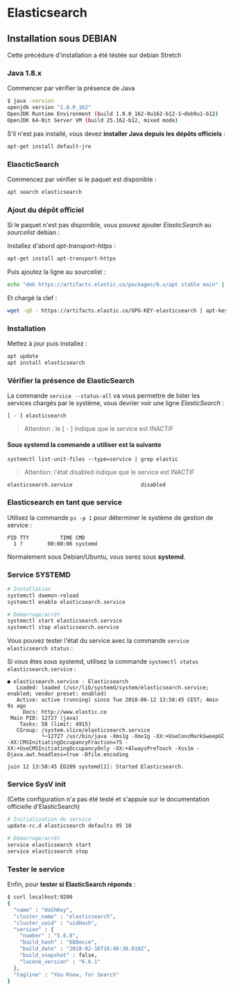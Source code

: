 # Elasticsearch

## Installation sous DEBIAN

Cette précédure d'installation a été téstée sur debian Stretch

### Java 1.8.x

Commencer par vérifier la présence de Java

```bash
$ java -version
openjdk version "1.8.0_162"
OpenJDK Runtime Environment (build 1.8.0_162-8u162-b12-1~deb9u1-b12)
OpenJDK 64-Bit Server VM (build 25.162-b12, mixed mode)
```

S'il n'est pas installé, vous devez **installer Java depuis les dépôts officiels** :

```bash
apt-get install default-jre
```


### ElascticSearch

Commencez par vérifier si le paquet est disponible :

```bash
apt search elasticsearch
```


### Ajout du dépôt officiel

Si le paquet n'est pas disponible, vous pouvez ajouter *ElasticSearch* au *sourcelist* debian :

Installez d'abord *apt-transport-https* :

```bash
apt-get install apt-transport-https
```

Puis ajoutez la ligne au sourcelist :

```bash
echo "deb https://artifacts.elastic.co/packages/6.x/apt stable main" | tee -a /etc/apt/sources.list.d/elastic-6.x.list
```

Et chargé la clef :

```bash
wget -qO - https://artifacts.elastic.co/GPG-KEY-elasticsearch | apt-key add -
```


### Installation

Mettez à jour puis installez :

```bash
apt update
apt install elasticsearch
```


### Vérifier la présence de ElasticSearch

La commande `service --status-all` va vous permettre de lister les services chargés par le système, vous devrier voir une ligne *ElasticSearch* :

```
[ - ] elasticsearch
```

> Attention : le [ - ] indique que le service est INACTIF

#### Sous systemd la commande a utiliser est la suivante

```
systemctl list-unit-files --type=service | grep elastic
```
> Attention: l'état disabled indique que le service est INACTIF

```
elasticsearch.service                      disabled 
```


### Elasticsearch en tant que service

Utilisez la commande `ps -p 1` pour déterminer le système de gestion de service :

```
PID TTY          TIME CMD
  1 ?        00:00:06 systemd
```

Normalement sous Debian/Ubuntu, vous serez sous **systemd**.

### Service SYSTEMD

```bash
# Installation
systemctl daemon-reload
systemctl enable elasticsearch.service

# Démarrage/arrêt
systemctl start elasticsearch.service
systemctl stop elasticsearch.service
```

Vous pouvez tester l'état du service avec la commande `service elasticsearch status` :

Si vous êtes sous systemd, utilisez la commande `systemctl status elasticsearch.service` :

```
● elasticsearch.service - Elasticsearch
   Loaded: loaded (/usr/lib/systemd/system/elasticsearch.service; enabled; vendor preset: enabled)
   Active: active (running) since Tue 2018-06-12 13:58:45 CEST; 4min 9s ago
     Docs: http://www.elastic.co
 Main PID: 12727 (java)
    Tasks: 58 (limit: 4915)
   CGroup: /system.slice/elasticsearch.service
           └─12727 /usr/bin/java -Xms1g -Xmx1g -XX:+UseConcMarkSweepGC -XX:CMSInitiatingOccupancyFraction=75 -XX:+UseCMSInitiatingOccupancyOnly -XX:+AlwaysPreTouch -Xss1m -Djava.awt.headless=true -Dfile.encoding

juin 12 13:58:45 ED209 systemd[1]: Started Elasticsearch.
```


### Service SysV init

(Cette configuration n'a pas été testé et s'appuie sur le documentation officielle d'ElasticSearch)

```bash
# Initialisation du service
update-rc.d elasticsearch defaults 95 10

# Démarrage/arrêt
service elasticsearch start
service elasticsearch stop
```

### Tester le service

Enfin, pour **tester si ElasticSearch réponds** :

```bash
$ curl localhost:9200
{
  "name" : "HaShKey",
  "cluster_name" : "elasticsearch",
  "cluster_uuid" : "uidHash",
  "version" : {
    "number" : "5.6.8",
    "build_hash" : "688ecce",
    "build_date" : "2018-02-16T16:46:30.010Z",
    "build_snapshot" : false,
    "lucene_version" : "6.6.1"
  },
  "tagline" : "You Know, for Search"
}
```
